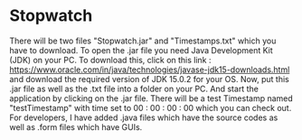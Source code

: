 # Stopwatch
There will be two files "Stopwatch.jar" and "Timestamps.txt" which you have to download. To open the .jar file you need Java Development Kit (JDK) on your PC. To download this, click on this link : https://www.oracle.com/in/java/technologies/javase-jdk15-downloads.html and download the required version of JDK 15.0.2 for your OS. Now, put this .jar file as well as the .txt file into a folder on your PC. And start the application by clicking on the .jar file. There will be a test Timestamp named "testTimestamp" with time set to 00 : 00 : 00 : 00 which you can check out. For developers, I have added .java files which have the source codes as well as .form files which have GUIs.
